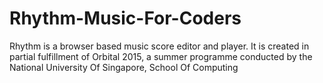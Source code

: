 # Rhythm-Music-For-Coders
Rhythm is a browser based music score editor and player. It is created in partial fulfillment of Orbital 2015, a summer programme  conducted by the National University Of Singapore, School Of Computing   
